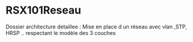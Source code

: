 # RSX101Reseau

Dossier architecture detaillee : Mise en place d un réseau avec vlan ,STP, HRSP  .. respectant le modèle des 3 couches 
